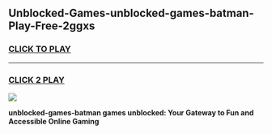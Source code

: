 
## Unblocked-Games-unblocked-games-batman-Play-Free-2ggxs
<h3>
<a href="https://premium76.site?title=unblocked-games-batman&ref=23A">CLICK TO PLAY</a></h3>
<hr>

<h3>
<a href="https://premium76.site?title=unblocked-games-batman&ref=23A">CLICK 2 PLAY</a>
  
</h3>

<a href="https://premium76.site?title=unblocked-games-batman&ref=23A"><img src="https://clearcache.store/games.png"></a>


**unblocked-games-batman games unblocked: Your Gateway to Fun and Accessible Online Gaming**
